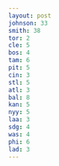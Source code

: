 ```yaml
---
layout: post
johnson: 33
smith: 38
tor: 2
cle: 5
bos: 4
tam: 6
pit: 5
cin: 3
stl: 5
atl: 3
bal: 8
kan: 5
nyy: 5
laa: 3
sdg: 4
was: 4
phi: 6
lad: 3
---
```

